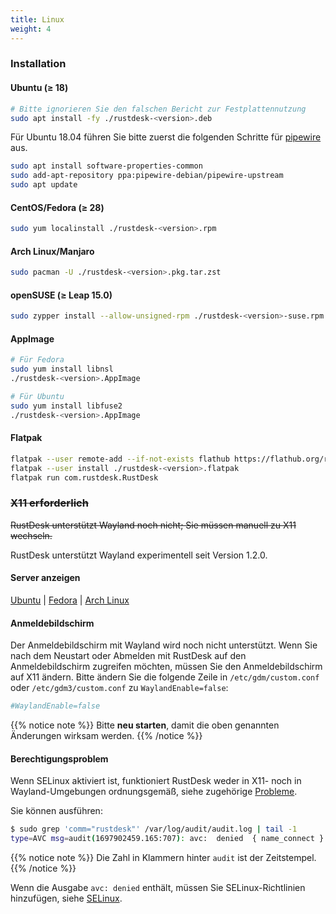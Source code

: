 ```yaml
---
title: Linux
weight: 4
---
```


### Installation

#### Ubuntu (≥ 18)

```sh
# Bitte ignorieren Sie den falschen Bericht zur Festplattennutzung
sudo apt install -fy ./rustdesk-<version>.deb
```

Für Ubuntu 18.04 führen Sie bitte zuerst die folgenden Schritte für [pipewire](https://github.com/rustdesk/rustdesk/discussions/6148#discussioncomment-9295883) aus.
```sh
sudo apt install software-properties-common
sudo add-apt-repository ppa:pipewire-debian/pipewire-upstream
sudo apt update
```

#### CentOS/Fedora (≥ 28)

```sh
sudo yum localinstall ./rustdesk-<version>.rpm
```

#### Arch Linux/Manjaro

```sh
sudo pacman -U ./rustdesk-<version>.pkg.tar.zst
```

#### openSUSE (≥ Leap 15.0)

```sh
sudo zypper install --allow-unsigned-rpm ./rustdesk-<version>-suse.rpm
```

#### AppImage

```sh
# Für Fedora
sudo yum install libnsl
./rustdesk-<version>.AppImage
```

```sh
# Für Ubuntu
sudo yum install libfuse2
./rustdesk-<version>.AppImage
```

#### Flatpak

```sh
flatpak --user remote-add --if-not-exists flathub https://flathub.org/repo/flathub.flatpakrepo
flatpak --user install ./rustdesk-<version>.flatpak
flatpak run com.rustdesk.RustDesk
```

### ~~X11 erforderlich~~
~~RustDesk unterstützt Wayland noch nicht; Sie müssen manuell zu X11 wechseln.~~

RustDesk unterstützt Wayland experimentell seit Version 1.2.0.

#### Server anzeigen

[Ubuntu](https://askubuntu.com/questions/1260142/ubuntu-set-default-login-desktop) | 
[Fedora](https://docs.fedoraproject.org/en-US/quick-docs/configuring-xorg-as-default-gnome-session/) | 
[Arch Linux](https://bbs.archlinux.org/viewtopic.php?id=218319)

#### Anmeldebildschirm

Der Anmeldebildschirm mit Wayland wird noch nicht unterstützt. Wenn Sie nach dem Neustart oder Abmelden mit RustDesk auf den Anmeldebildschirm zugreifen möchten, müssen Sie den Anmeldebildschirm auf X11 ändern. Bitte ändern Sie die folgende Zeile in `/etc/gdm/custom.conf` oder `/etc/gdm3/custom.conf` zu `WaylandEnable=false`:

```ini
#WaylandEnable=false
```

{{% notice note %}}
Bitte **neu starten**, damit die oben genannten Änderungen wirksam werden.
{{% /notice %}}

#### Berechtigungsproblem

Wenn SELinux aktiviert ist, funktioniert RustDesk weder in X11- noch in Wayland-Umgebungen ordnungsgemäß, siehe zugehörige [Probleme](https://github.com/search?q=repo%3Arustdesk%2Frustdesk+SElinux&type=issues).

Sie können ausführen:

```sh
$ sudo grep 'comm="rustdesk"' /var/log/audit/audit.log | tail -1
type=AVC msg=audit(1697902459.165:707): avc:  denied  { name_connect } for  pid=31346 comm="rustdesk" dest=53330 scontext=system_u:system_r:init_t:s0 tcontext=system_u:object_r:ephemeral_port_t:s0 tclass=tcp_socket permissive=0
```

{{% notice note %}}
Die Zahl in Klammern hinter `audit` ist der Zeitstempel.
{{% /notice %}}

Wenn die Ausgabe `avc: denied` enthält, müssen Sie SELinux-Richtlinien hinzufügen, siehe [SELinux](https://rustdesk.com/docs/de/client/linux/selinux/).
